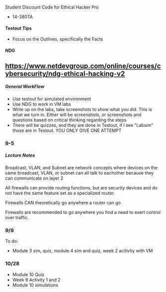 Student Discount Code for Ethical Hacker Pro
- 14-380TA


#### Testout Tips
- Focus on the Outlines, specifically the Facts 

#### NDG
https://www.netdevgroup.com/online/courses/cybersecurity/ndg-ethical-hacking-v2
- 

##### General WorkFlow
- Use testout for simulated environment
- Use NDG to work in VM labs
- Write up on the labs, take screenshots to show what you did. This is what we turn in. Either will be screenshots, or screenshots and questions based on critical thinking regarding the steps
- There will be quizzes, and they are done in Testout, if I see "Labsim" those are in Testout. YOU ONLY GIVE ONE ATTEMPT

### 9-5
##### Lecture Notes
Broadcast, VLAN, and Subnet are network concepts where devices on the same broadcast, VLAN, or subnet can all talk to eachother because they can communicate on layer 2

All firewalls can provide routing functions, but are security devices and do not have the same feature set as a specialized router.

Firewalls CAN theoretically go anywhere a router can go

Firewalls are recommended to go anywhere you find a need to exert control over traffic.


### 9/9

To do:
- Module 3 sim, quiz, module 4 sim and quiz, week 2 acitivtiy with VM


### 10/28

- Module 10 Quiz
- Week 9 Activity 1 and 2
- Module 10 simulations